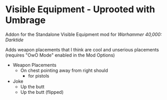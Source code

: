 # Visible Equipment - Uprooted with Umbrage
Addon for the Standalone Visible Equipment mod for *Warhammer 40,000: Darktide*

Adds weapon placements that I think are cool and unserious placements (requires "OwO Mode" enabled in the Mod Options)
- Weapon Placements
    - On chest pointing away from right should
        - for pistols
- Joke
    - Up the butt
    - Up the butt (flipped)
